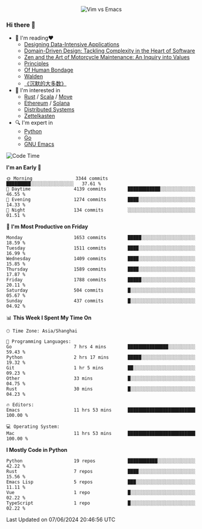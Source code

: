 <p align="center">
    <img src="https://gist.githubusercontent.com/coldnight/e696baffb094e71c96cb302118878eae/raw/40ea5053a6f66cc65f90f437e4173497da225958/banner.gif" alt="Vim vs Emacs" />
</p>

### Hi there 👋

- 📖 I'm reading❤️
    + [Designing Data-Intensive Applications](https://www.oreilly.com/library/view/designing-data-intensive-applications/9781491903063/)
    + [Domain-Driven Design: Tackling Complexity in the Heart of Software](https://www.dddcommunity.org/book/evans_2003/)
    + [Zen and the Art of Motorcycle Maintenance: An Inquiry into Values](https://en.wikipedia.org/wiki/Zen_and_the_Art_of_Motorcycle_Maintenance)
    + [Principles](https://www.principles.com/)
    + [Of Human Bondage](https://en.wikipedia.org/wiki/Of_Human_Bondage)
    + [Walden](https://en.wikipedia.org/wiki/Walden)
    + [《沉默的大多数》](https://en.wikipedia.org/wiki/Silent_majority)
- 🌱 I'm interested in
    + [Rust](https://www.rust-lang.org/) / [Scala](https://www.scala-lang.org/) / [Move](https://github.com/move-language/move/)
    + [Ethereum](https://ethereum.org/en/) / [Solana](https://solana.com/)
	+ [Distributed Systems](https://www.linuxzen.com/notes/topics/20200320174417_%E5%88%86%E5%B8%83%E5%BC%8F/)
	+ [Zettelkasten](https://www.linuxzen.com/notes/notes/20220120080920-slip_box/)
- 🔍 I'm expert in
    + [Python](https://www.python.org/)
    + [Go](https://go.dev/)
    + [GNU Emacs](https://www.gnu.org/software/emacs/)

<!--START_SECTION:waka-->
![Code Time](http://img.shields.io/badge/Code%20Time-2%2C916%20hrs%2059%20mins-blue)

**I'm an Early 🐤** 

```text
🌞 Morning                3344 commits        █████████░░░░░░░░░░░░░░░░   37.61 % 
🌆 Daytime                4139 commits        ████████████░░░░░░░░░░░░░   46.55 % 
🌃 Evening                1274 commits        ████░░░░░░░░░░░░░░░░░░░░░   14.33 % 
🌙 Night                  134 commits         ░░░░░░░░░░░░░░░░░░░░░░░░░   01.51 % 
```
📅 **I'm Most Productive on Friday** 

```text
Monday                   1653 commits        █████░░░░░░░░░░░░░░░░░░░░   18.59 % 
Tuesday                  1511 commits        ████░░░░░░░░░░░░░░░░░░░░░   16.99 % 
Wednesday                1409 commits        ████░░░░░░░░░░░░░░░░░░░░░   15.85 % 
Thursday                 1589 commits        ████░░░░░░░░░░░░░░░░░░░░░   17.87 % 
Friday                   1788 commits        █████░░░░░░░░░░░░░░░░░░░░   20.11 % 
Saturday                 504 commits         █░░░░░░░░░░░░░░░░░░░░░░░░   05.67 % 
Sunday                   437 commits         █░░░░░░░░░░░░░░░░░░░░░░░░   04.92 % 
```


📊 **This Week I Spent My Time On** 

```text
🕑︎ Time Zone: Asia/Shanghai

💬 Programming Languages: 
Go                       7 hrs 4 mins        ███████████████░░░░░░░░░░   59.43 % 
Python                   2 hrs 17 mins       █████░░░░░░░░░░░░░░░░░░░░   19.32 % 
Git                      1 hr 5 mins         ██░░░░░░░░░░░░░░░░░░░░░░░   09.23 % 
Other                    33 mins             █░░░░░░░░░░░░░░░░░░░░░░░░   04.75 % 
Rust                     30 mins             █░░░░░░░░░░░░░░░░░░░░░░░░   04.23 % 

🔥 Editors: 
Emacs                    11 hrs 53 mins      █████████████████████████   100.00 % 

💻 Operating System: 
Mac                      11 hrs 53 mins      █████████████████████████   100.00 % 
```

**I Mostly Code in Python** 

```text
Python                   19 repos            ███████████░░░░░░░░░░░░░░   42.22 % 
Rust                     7 repos             ████░░░░░░░░░░░░░░░░░░░░░   15.56 % 
Emacs Lisp               5 repos             ███░░░░░░░░░░░░░░░░░░░░░░   11.11 % 
Vue                      1 repo              █░░░░░░░░░░░░░░░░░░░░░░░░   02.22 % 
TypeScript               1 repo              █░░░░░░░░░░░░░░░░░░░░░░░░   02.22 % 
```




 Last Updated on 07/06/2024 20:46:56 UTC
<!--END_SECTION:waka-->
